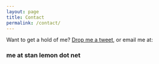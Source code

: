```yaml
---
layout: page
title: Contact
permalink: /contact/
---
```

Want to get a hold of me? [Drop me a tweet](http://twitter.com/{{site.social.twitter}}), or email me at:

### me at stan lemon dot net